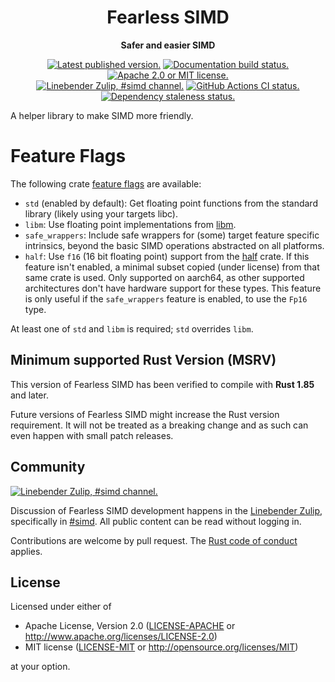 <div align="center">

# Fearless SIMD

**Safer and easier SIMD**

[![Latest published version.](https://img.shields.io/crates/v/fearless_simd.svg)](https://crates.io/crates/fearless_simd)
[![Documentation build status.](https://docs.rs/fearless_simd/badge.svg)](https://docs.rs/fearless_simd)
[![Apache 2.0 or MIT license.](https://img.shields.io/badge/license-Apache--2.0_OR_MIT-blue.svg)](#license)
\
[![Linebender Zulip, #simd channel.](https://img.shields.io/badge/Linebender-%23simd-blue?logo=Zulip)](https://xi.zulipchat.com/#narrow/channel/514230-simd)
[![GitHub Actions CI status.](https://github.com/linebender/fearless_simd/workflows/CI/badge.svg)](https://github.com/linebender/fearless_simd/actions)
[![Dependency staleness status.](https://deps.rs/repo/github/linebender/fearless_simd/status.svg)](https://deps.rs/repo/github/linebender/fearless_simd)

</div>

<!-- We use cargo-rdme to update the README with the contents of lib.rs.
To edit the following section, update it in lib.rs, then run:
cargo rdme --workspace-project=fearless_simd --heading-base-level=0
Full documentation at https://github.com/orium/cargo-rdme -->

<!-- Intra-doc links used in lib.rs should be evaluated here. 
See https://linebender.org/blog/doc-include/ for related discussion. -->

[libm]: https://crates.io/crates/libm
[half]: https://docs.rs/half/latest/half/
<!-- cargo-rdme start -->

A helper library to make SIMD more friendly.

# Feature Flags

The following crate [feature flags](https://doc.rust-lang.org/cargo/reference/features.html#dependency-features) are available:

- `std` (enabled by default): Get floating point functions from the standard library (likely using your targets libc).
- `libm`: Use floating point implementations from [libm].
- `safe_wrappers`: Include safe wrappers for (some) target feature specific intrinsics,
  beyond the basic SIMD operations abstracted on all platforms.
- `half`: Use `f16` (16 bit floating point) support from the [half] crate.
  If this feature isn't enabled, a minimal subset copied (under license) from that same crate is used.
  Only supported on aarch64, as other supported architectures don't have hardware support for these types.
  This feature is only useful if the `safe_wrappers` feature is enabled, to use the `Fp16` type.

At least one of `std` and `libm` is required; `std` overrides `libm`.

<!-- cargo-rdme end -->

## Minimum supported Rust Version (MSRV)

This version of Fearless SIMD has been verified to compile with **Rust 1.85** and later.

Future versions of Fearless SIMD might increase the Rust version requirement.
It will not be treated as a breaking change and as such can even happen with small patch releases.

## Community

[![Linebender Zulip, #simd channel.](https://img.shields.io/badge/Linebender-%23simd-blue?logo=Zulip)](https://xi.zulipchat.com/#narrow/channel/514230-simd)

Discussion of Fearless SIMD development happens in the [Linebender Zulip](https://xi.zulipchat.com/), specifically in [#simd](https://xi.zulipchat.com/#narrow/channel/514230-simd).
All public content can be read without logging in.

Contributions are welcome by pull request.
The [Rust code of conduct] applies.

## License

Licensed under either of

- Apache License, Version 2.0 ([LICENSE-APACHE](LICENSE-APACHE) or <http://www.apache.org/licenses/LICENSE-2.0>)
- MIT license ([LICENSE-MIT](LICENSE-MIT) or <http://opensource.org/licenses/MIT>)

at your option.

[Rust Code of Conduct]: https://www.rust-lang.org/policies/code-of-conduct
